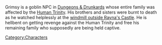 Grimsy is a goblin NPC in [Dungeons &
Drunkards](/Dungeons_&_Drunkards "wikilink") whose entire family was
affected by the [Human Trinity](/Human_Trinity "wikilink"). His brothers
and sisters were burnt to death as he watched helplessly at the
[windmill outside Rayna's
Castle](/Dungeons_%26_Drunkards_Season_2_Concept#Encounter:_Windmill_Hill "wikilink").
He is hellbent on getting revenge against the Human Trinity and free his
remaining family who supposedly are being held captive.

[Category:Characters](/Category:Characters "wikilink")